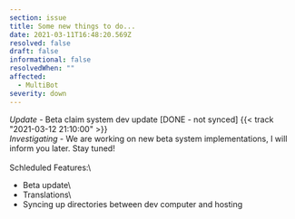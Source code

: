 ```yaml
---
section: issue
title: Some new things to do...
date: 2021-03-11T16:48:20.569Z
resolved: false
draft: false
informational: false
resolvedWhen: ""
affected:
  - MultiBot
severity: down
---
```

*Update* - Beta claim system dev update \[DONE - not synced] {{< track "2021-03-12 21:10:00" >}}\
*Investigating* - We are working on new beta system implementations, I will inform you later. Stay tuned!\
\
Schleduled Features:\
- Beta update\
- Translations\
- Syncing up directories between dev computer and hosting
